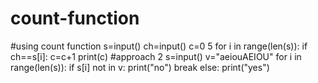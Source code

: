# count-function
#using count function
s=input()
ch=input()
c=0
5
for i in range(len(s)):
  if ch==s[i]:
    c=c+1 
print(c)
#approach 2
s=input()
v="aeiouAEIOU"
for i in range(len(s)):
  if s[i] not in v:
    print("no")
    break
  else:
    print("yes")



